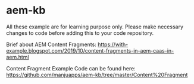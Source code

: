 # aem-kb
All these example are for learning purpose only. Please make necessary changes to code before adding this to your code repository.

Brief about AEM Content Fragments: https://with-example.blogspot.com/2019/10/content-fragments-in-aem-caas-in-aem.html

Content Fragment Example Code can be found here: https://github.com/manjuapps/aem-kb/tree/master/Content%20Fragment
